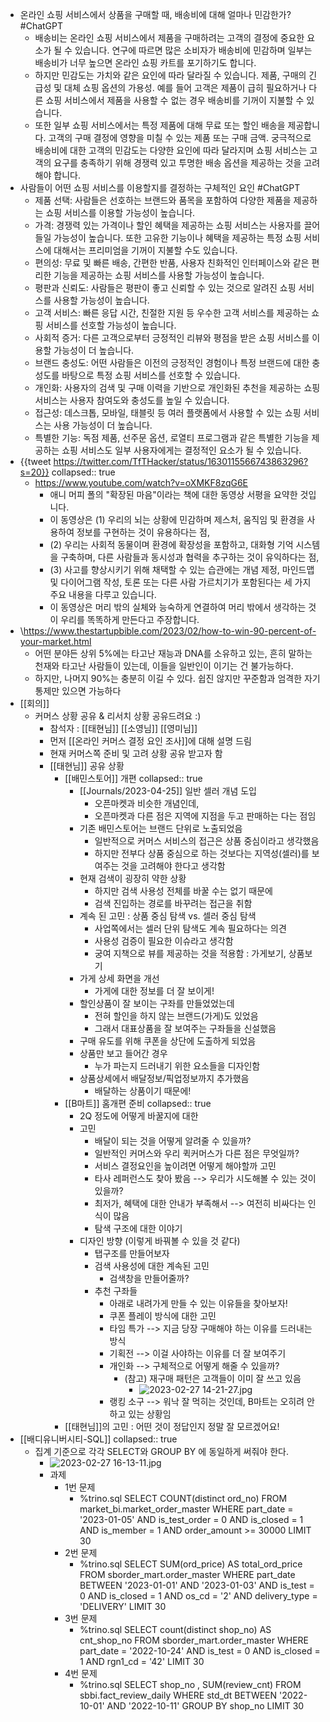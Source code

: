 - 온라인 쇼핑 서비스에서 상품을 구매할 때, 배송비에 대해 얼마나 민감한가? #ChatGPT
	- 배송비는 온라인 쇼핑 서비스에서 제품을 구매하려는 고객의 결정에 중요한 요소가 될 수 있습니다. 연구에 따르면 많은 소비자가 배송비에 민감하며 일부는 배송비가 너무 높으면 온라인 쇼핑 카트를 포기하기도 합니다.
	- 하지만 민감도는 가치와 같은 요인에 따라 달라질 수 있습니다. 제품, 구매의 긴급성 및 대체 쇼핑 옵션의 가용성. 예를 들어 고객은 제품이 급히 필요하거나 다른 쇼핑 서비스에서 제품을 사용할 수 없는 경우 배송비를 기꺼이 지불할 수 있습니다.
	- 또한 일부 쇼핑 서비스에서는 특정 제품에 대해 무료 또는 할인 배송을 제공합니다. 고객의 구매 결정에 영향을 미칠 수 있는 제품 또는 구매 금액. 궁극적으로 배송비에 대한 고객의 민감도는 다양한 요인에 따라 달라지며 쇼핑 서비스는 고객의 요구를 충족하기 위해 경쟁력 있고 투명한 배송 옵션을 제공하는 것을 고려해야 합니다.
- 사람들이 어떤 쇼핑 서비스를 이용할지를 결정하는 구체적인 요인 #ChatGPT
	- 제품 선택: 사람들은 선호하는 브랜드와 품목을 포함하여 다양한 제품을 제공하는 쇼핑 서비스를 이용할 가능성이 높습니다.
	- 가격: 경쟁력 있는 가격이나 할인 혜택을 제공하는 쇼핑 서비스는 사용자를 끌어들일 가능성이 높습니다. 또한 고유한 기능이나 혜택을 제공하는 특정 쇼핑 서비스에 대해서는 프리미엄을 기꺼이 지불할 수도 있습니다.
	- 편의성: 무료 및 빠른 배송, 간편한 반품, 사용자 친화적인 인터페이스와 같은 편리한 기능을 제공하는 쇼핑 서비스를 사용할 가능성이 높습니다.
	- 평판과 신뢰도: 사람들은 평판이 좋고 신뢰할 수 있는 것으로 알려진 쇼핑 서비스를 사용할 가능성이 높습니다.
	- 고객 서비스: 빠른 응답 시간, 친절한 지원 등 우수한 고객 서비스를 제공하는 쇼핑 서비스를 선호할 가능성이 높습니다.
	- 사회적 증거: 다른 고객으로부터 긍정적인 리뷰와 평점을 받은 쇼핑 서비스를 이용할 가능성이 더 높습니다.
	- 브랜드 충성도: 어떤 사람들은 이전의 긍정적인 경험이나 특정 브랜드에 대한 충성도를 바탕으로 특정 쇼핑 서비스를 선호할 수 있습니다.
	- 개인화: 사용자의 검색 및 구매 이력을 기반으로 개인화된 추천을 제공하는 쇼핑 서비스는 사용자 참여도와 충성도를 높일 수 있습니다.
	- 접근성: 데스크톱, 모바일, 태블릿 등 여러 플랫폼에서 사용할 수 있는 쇼핑 서비스는 사용 가능성이 더 높습니다.
	- 특별한 기능: 독점 제품, 선주문 옵션, 로열티 프로그램과 같은 특별한 기능을 제공하는 쇼핑 서비스도 일부 사용자에게는 결정적인 요소가 될 수 있습니다.
- {{tweet https://twitter.com/TfTHacker/status/1630115566743863296?s=20}}
  collapsed:: true
	- https://www.youtube.com/watch?v=oXMKF8zqG6E
		- 애니 머피 폴의 "확장된 마음"이라는 책에 대한 동영상 서평을 요약한 것입니다.
		- 이 동영상은 (1) 우리의 뇌는 상황에 민감하며 제스처, 움직임 및 환경을 사용하여 정보를 구현하는 것이 유용하다는 점,
		- (2) 우리는 사회적 동물이며 환경에 확장성을 포함하고, 대화형 기억 시스템을 구축하며, 다른 사람들과 동시성과 협력을 추구하는 것이 유익하다는 점,
		- (3) 사고를 향상시키기 위해 채택할 수 있는 습관에는 개념 제정, 마인드맵 및 다이어그램 작성, 토론 또는 다른 사람 가르치기가 포함된다는 세 가지 주요 내용을 다루고 있습니다.
		- 이 동영상은 머리 밖의 실체와 능숙하게 연결하여 머리 밖에서 생각하는 것이 우리를 똑똑하게 만든다고 주장합니다.
- \https://www.thestartupbible.com/2023/02/how-to-win-90-percent-of-your-market.html
	- 어떤 분야든 상위 5%에는 타고난 재능과 DNA를 소유하고 있는, 흔히 말하는 천재와 타고난 사람들이 있는데, 이들을 일반인이 이기는 건 불가능하다.
	- 하지만, 나머지 90%는 충분히 이길 수 있다. 쉽진 않지만 꾸준함과 엄격한 자기 통제만 있으면 가능하다
- [[회의]]
	- 커머스 상황 공유 & 리서치 상황 공유드려요 :)
		- 참석자 : [[태현님]] [[소영님]] [[영미님]]
		- 먼저 [[온라인 커머스 결정 요인 조사]]에 대해 설명 드림
		- 현재 커머스쪽 준비 및 고려 상황 공유 받고자 함
		- [[태현님]] 공유 상황
			- [[배민스토어]] 개편
			  collapsed:: true
				- [[Journals/2023-04-25]] 일반 셀러 개념 도입
					- 오픈마켓과 비슷한 개념인데,
					- 오픈마켓과 다른 점은 지역에 지점을 두고 판매하는 다는 점임
				- 기존 배민스토어는 브랜드 단위로 노출되었음
					- 일반적으로 커머스 서비스의 접근은 상품 중심이라고 생각했음
					- 하지만 전부다 상품 중심으로 하는 것보다는 지역성(셀러)를 보여주는 것을 고려해야 한다고 생각함
				- 현재 검색이 굉장히 약한 상황
					- 하지만 검색 사용성 전체를 바꿀 수는 없기 때문에
					- 검색 진입하는 경로를 바꾸려는 접근을 취함
				- 계속 된 고민 : 상품 중심 탐색 vs. 셀러 중심 탐색
					- 사업쪽에서는 셀러 단위 탐색도 계속 필요하다는 의견
					- 사용성 검증이 필요한 이슈라고 생각함
					- 궁여 지책으로 뷰를 제공하는 것을 적용함 : 가게보기, 상품보기
				- 가게 상세 화면을 개선
					- 가게에 대한 정보를 더 잘 보이게!
				- 할인상품이 잘 보이는 구좌를 만들었었는데
					- 전혀 할인을 하지 않는 브랜드(가게)도 있었음
					- 그래서 대표상품을 잘 보여주는 구좌들을 신설했음
				- 구매 유도를 위해 쿠폰을 상단에 도출하게 되었음
				- 상품만 보고 들어간 경우
					- 누가 파는지 드러내기 위한 요소들을 디자인함
				- 상품상세에서 배달정보/픽업정보까지 추가했음
					- 배달하는 상품이기 때문에!
			- [[B마트]] 홈개편 준비
			  collapsed:: true
				- 2Q 정도에 어떻게 바꿀지에 대한
				- 고민
					- 배달이 되는 것을 어떻게 알려줄 수 있을까?
					- 일반적인 커머스와 우리 퀵커머스가 다른 점은 무엇일까?
					- 서비스 결정요인을 높이려면 어떻게 해야할까 고민
					- 타사 레퍼런스도 찾아 봤음 --> 우리가 시도해볼 수 있는 것이 있을까?
					- 최저가, 혜택에 대한 안내가 부족해서 --> 여전히 비싸다는 인식이 많음
					- 탐색 구조에 대한 이야기
				- 디자인 방향 (이렇게 바꿔볼 수 있을 것 같다)
					- 탭구조를 만들어보자
					- 검색 사용성에 대한 계속된 고민
						- 검색창을 만들어줄까?
					- 추천 구좌들
						- 아래로 내려가게 만들 수 있는 이유들을 찾아보자!
						- 쿠폰 플레이 방식에 대한 고민
						- 타임 특가 --> 지금 당장 구매해야 하는 이유를 드러내는 방식
						- 기획전 --> 이걸 사야하는 이유를 더 잘 보여주기
						- 개인화 --> 구체적으로 어떻게 해줄 수 있을까?
							- (참고) 재구매 패턴은 고객들이 이미 잘 쓰고 있음
								- ![2023-02-27 14-21-27.jpg](../assets/2023-02-27_14-21-27_1677475302612_0.jpg)
						- 랭킹 소구 --> 워낙 잘 먹히는 것인데, B마트는 오히려 안하고 있는 상황임
			- [[태현님]]의 고민 : 어떤 것이 정답인지 정말 잘 모르겠어요!
- [[배디유니버시티-SQL]]
  collapsed:: true
	- 집계 기준으로 각각 SELECT와 GROUP BY 에 동일하게 써줘야 한다.
		- ![2023-02-27 16-13-11.jpg](../assets/2023-02-27_16-13-11_1677482038546_0.jpg)
		- 과제
			- 1번 문제
				- %trino.sql
				  SELECT COUNT(distinct ord_no) 
				      FROM market_bi.market_order_master
				      WHERE part_date = '2023-01-05'
				          AND is_test_order = 0
				          AND is_closed = 1
				          AND is_member = 1
				          AND order_amount >= 30000
				      LIMIT 30
			- 2번 문제
				- %trino.sql
				  SELECT SUM(ord_price) AS total_ord_price
				      FROM sborder_mart.order_master
				      WHERE part_date BETWEEN '2023-01-01' AND '2023-01-03'
				          AND is_test = 0
				          AND is_closed = 1
				          AND os_cd = '2'
				          AND delivery_type = 'DELIVERY'
				      LIMIT 30
			- 3번 문제
				- %trino.sql
				  SELECT count(distinct shop_no) AS cnt_shop_no
				      FROM sborder_mart.order_master
				      WHERE part_date = '2022-10-24'
				          AND is_test = 0
				          AND is_closed = 1
				          AND rgn1_cd = '42'
				      LIMIT 30
			- 4번 문제
				- %trino.sql
				  SELECT shop_no
				      , SUM(review_cnt)
				      FROM sbbi.fact_review_daily
				      WHERE std_dt BETWEEN '2022-10-01' AND '2022-10-11'
				      GROUP BY shop_no
				      LIMIT 30